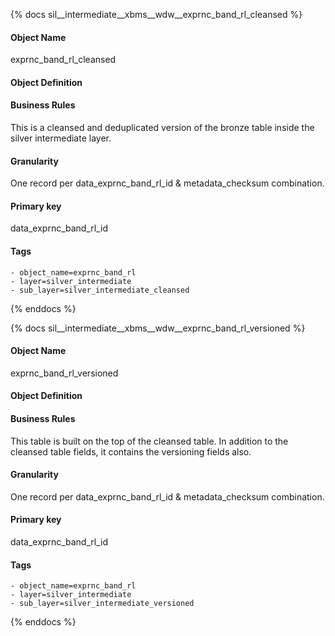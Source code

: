 {% docs sil__intermediate__xbms__wdw__exprnc_band_rl_cleansed %}

#### Object Name
exprnc_band_rl_cleansed

#### Object Definition


#### Business Rules
This is a cleansed and deduplicated version of the bronze table inside the silver intermediate layer.

#### Granularity
One record per data_exprnc_band_rl_id & metadata_checksum combination.

#### Primary key
data_exprnc_band_rl_id

#### Tags
    - object_name=exprnc_band_rl
    - layer=silver_intermediate
    - sub_layer=silver_intermediate_cleansed

{% enddocs %}

{% docs sil__intermediate__xbms__wdw__exprnc_band_rl_versioned %}

#### Object Name
exprnc_band_rl_versioned

#### Object Definition


#### Business Rules
This table is built on the top of the cleansed table. In addition to the cleansed table fields, it contains the versioning fields also.

#### Granularity
One record per data_exprnc_band_rl_id & metadata_checksum combination.

#### Primary key
data_exprnc_band_rl_id

#### Tags
    - object_name=exprnc_band_rl
    - layer=silver_intermediate
    - sub_layer=silver_intermediate_versioned

{% enddocs %}